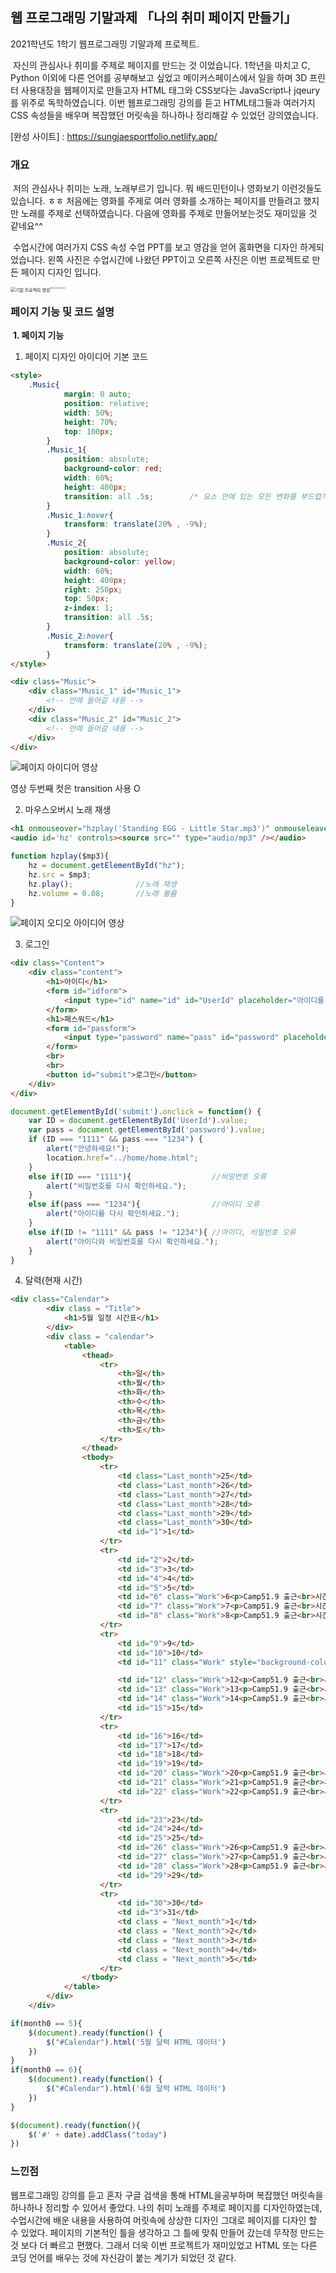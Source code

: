 ## 웹 프로그래밍 기말과제 「나의 취미 페이지 만들기」

 2021학년도 1학기 웹프로그래밍 기말과제 프로젝트. 

​	자신의 관심사나 취미를 주제로 페이지를 만드는 것 이었습니다. 1학년을 마치고 C, Python 이외에 다른 언어를 공부해보고 싶었고 메이커스페이스에서 일을 하며 3D 프린터 사용대장을 웹페이지로 만들고자 HTML 태그와 CSS보다는 JavaScript나 jqeury를 위주로 독학하였습니다. 이번 웹프로그래밍 강의를 듣고 HTML태그들과 여러가지 CSS 속성들을 배우며 복잡했던 머릿속을 하나하나 정리해갈 수 있었던 강의였습니다.

[완성 사이트] : https://sungjaesportfolio.netlify.app/

### 개요

​	저의 관심사나 취미는 노래, 노래부르기 입니다. 뭐 배드민턴이나 영화보기 이런것들도 있습니다. ㅎㅎ 처음에는 영화를 주제로 여러 영화를 소개하는 페이지를 만들려고 했지만 노래를 주제로 선택하였습니다. 다음에 영화를 주제로 만들어보는것도 재미있을 것 같네요^^

​	수업시간에 여러가지 CSS 속성 수업 PPT를 보고 영감을 얻어 홈화면을 디자인 하게되었습니다. 왼쪽 사진은 수업시간에 나왔던 PPT이고 오른쪽 사진은 이번 프로젝트로 만든 페이지 디자인 입니다.

<img src="사진\기말 프로젝트 영감.png" alt="기말 프로젝트 영감" style="zoom:50%; float: left;" /><img src="사진\기말 프로젝트 화면 구성.png" alt="기말 프로젝트 화면 구성" style="zoom:16%;" />



### 페이지 기능 및 코드 설명

​	**1.  페이지 기능**

1. 페이지 디자인 아이디어 기본 코드

```html
<style>
    .Music{
            margin: 0 auto;
            position: relative;
            width: 50%;
            height: 70%;
            top: 100px;
        }
        .Music_1{
            position: absolute;
            background-color: red;
            width: 60%;
            height: 400px;  
            transition: all .5s;		/* 요소 안에 있는 모든 변화를 부드럽게 */
        }
        .Music_1:hover{
            transform: translate(20% , -9%);
        }
        .Music_2{
            position: absolute;
            background-color: yellow;
            width: 60%;
            height: 400px;
            right: 250px;
            top: 50px;
            z-index: 1;
            transition: all .5s;
        }
        .Music_2:hover{
            transform: translate(20% , -9%);
        }
</style>

<div class="Music">
    <div class="Music_1" id="Music_1">
    	<!-- 안에 들어갈 내용 -->
    </div>
    <div class="Music_2" id="Music_2">
    	<!-- 안에 들어갈 내용 -->
    </div>
</div>
```

![페이지 아이디어 영상](https://user-images.githubusercontent.com/88194064/131795312-eb7fbc32-ecde-46d3-8af6-444eec72b277.gif)

영상 두번째 컷은 transition 사용 O

2. 마우스오버시 노래 재생

```html
<h1 onmouseover="hzplay('Standing EGG - Little Star.mp3')" onmouseleave="hzplay('')">Littel Star</h1>
<audio id='hz' controls><source src="" type="audio/mp3" /></audio>
```

```javascript
function hzplay($mp3){
    hz = document.getElementById("hz");
    hz.src = $mp3;
    hz.play();				//노래 재생
    hz.volume = 0.08;		//노래 볼륨
}
```

![페이지 오디오 아이디어 영상](https://user-images.githubusercontent.com/88194064/131795363-d7b594ee-71ea-4206-be3c-6b1a22b4128f.gif)

3. 로그인

```html
<div class="Content">
    <div class="content">
        <h1>아이디</h1>
        <form id="idform">
            <input type="id" name="id" id="UserId" placeholder="아이디를 입력해주세요...">
        </form>
        <h1>패스워드</h1>
        <form id="passform">
            <input type="password" name="pass" id="password" placeholder="비밀번호를 입력해주			세요...">
        </form>
        <br>
        <br>
        <button id="submit">로그인</button>
    </div>
</div>
```

```javascript
document.getElementById('submit').onclick = function() {
    var ID = document.getElementById('UserId').value;
    var pass = document.getElementById('password').value;
    if (ID === "1111" && pass === "1234") {
        alert("안녕하세요!");
        location.href="../home/home.html";
    }
    else if(ID === "1111"){					 //비밀번호 오류
        alert("비밀번호를 다시 확인하세요.");
    }
    else if(pass === "1234"){				 //아이디 오류
        alert("아이디를 다시 확인하세요.");
    }
    else if(ID != "1111" && pass != "1234"){ //아이디, 비밀번호 오류
        alert("아이디와 비밀번호를 다시 확인하세요.");
    }
}
```

4. 달력(현재 시간)

```html
<div class="Calendar">
        <div class = "Title">
            <h1>5월 일정 시간표</h1>
        </div>
        <div class = "calendar">
            <table>
                <thead>
                    <tr>
                        <th>일</th>
                        <th>월</th>
                        <th>화</th>
                        <th>수</th>
                        <th>목</th>
                        <th>금</th>
                        <th>토</th>
                    </tr>
                </thead>
                <tbody>
                    <tr>
                        <td class="Last_month">25</td>
                        <td class="Last_month">26</td>
                        <td class="Last_month">27</td>
                        <td class="Last_month">28</td>
                        <td class="Last_month">29</td>
                        <td class="Last_month">30</td>
                        <td id="1">1</td>
                    </tr>
                    <tr>
                        <td id="2">2</td>
                        <td id="3">3</td>
                        <td id="4">4</td>
                        <td id="5">5</td>
                        <td id="6" class="Work">6<p>Camp51.9 출근<br>시간 : 17:00 ~ 21:00</p></td>
                        <td id="7" class="Work">7<p>Camp51.9 출근<br>시간 : 16:00 ~ 20:00</p></td>
                        <td id="8" class="Work">8<p>Camp51.9 출근<br>시간 : 9:00 ~ 15:00</p></td>
                    </tr>
                    <tr>
                        <td id="9">9</td>
                        <td id="10">10</td>
                        <td id="11" class="Work" style="background-color: rgb(57, 143, 255);">11<p>신호및시스템 중간고사 <br>시간: 10:30 ~ 11:00</p></td>
```

```html
                        <td id="12" class="Work">12<p>Camp51.9 출근<br>시간 : 16:00 ~ 20:00</p></td>
                        <td id="13" class="Work">13<p>Camp51.9 출근<br>시간 : 16:00 ~ 21:00</p></td>
                        <td id="14" class="Work">14<p>Camp51.9 출근<br>시간 : 16:00 ~ 21:00</p></td>
                        <td id="15">15</td>
                    </tr>
                    <tr>
                        <td id="16">16</td>
                        <td id="17">17</td>
                        <td id="18">18</td>
                        <td id="19">19</td>
                        <td id="20" class="Work">20<p>Camp51.9 출근<br>시간 : 17:00 ~ 21:00</p></td>
                        <td id="21" class="Work">21<p>Camp51.9 출근<br>시간 : 16:00 ~ 20:00</p></td>
                        <td id="22" class="Work">22<p>Camp51.9 출근<br>시간 : 9:00 ~ 15:00</p></td>
                    </tr>
                    <tr>
                        <td id="23">23</td>
                        <td id="24">24</td>
                        <td id="25">25</td>
                        <td id="26" class="Work">26<p>Camp51.9 출근<br>시간 : 16:00 ~ 20:00</p></td>
                        <td id="27" class="Work">27<p>Camp51.9 출근<br>시간 : 16:00 ~ 21:00</p></td>
                        <td id="28" class="Work">28<p>Camp51.9 출근<br>시간 : 16:00 ~ 21:00</p></td>
                        <td id="29">29</td>
                    </tr>
                    <tr>
                        <td id="30">30</td>
                        <td id="3">31</td>
                        <td class = "Next_month">1</td>
                        <td class = "Next_month">2</td>
                        <td class = "Next_month">3</td>
                        <td class = "Next_month">4</td>
                        <td class = "Next_month">5</td>
                    </tr>
                </tbody>
            </table>
        </div>
    </div>
```

```javascript
if(month0 == 5){
    $(document).ready(function() {
        $("#Calendar").html('5월 달력 HTML 데이터')
    })
}
if(month0 == 6){
    $(document).ready(function() {
        $("#Calendar").html('6월 달력 HTML 데이터')
    })
}
```

```javascript
$(document).ready(function(){
    $('#' + date).addClass("today")
})
```



### 느낀점

 웹프로그래밍 강의를 듣고 혼자 구글 검색을 통해 HTML을공부하며 복잡했던 머릿속을 하나하나 정리할 수 있어서 좋았다. 나의 취미 노래를 주제로 페이지를 디자인하였는데, 수업시간에 배운 내용을 사용하여 머릿속에 상상한 디자인 그대로 페이지를 디자인 할 수 있었다. 페이지의 기본적인 틀을 생각하고 그 틀에 맞춰 만들어 갔는데 무작정 만드는 것 보다 더 빠르고 편했다. 그래서 더욱 이번 프로젝트가 재미있었고 HTML 또는 다른 코딩 언어를 배우는 것에 자신감이 붙는 계기가 되었던 것 같다. 
